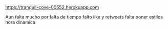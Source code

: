 https://tranquil-cove-00552.herokuapp.com


Aun falta mucho por falta de tiempo falto like y retweets 
falta poner estilos 
hora dinamica